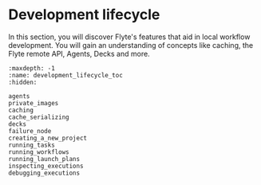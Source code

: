 # Development lifecycle

In this section, you will discover Flyte's features that aid in local workflow development.
You will gain an understanding of concepts like caching, the Flyte remote API, Agents, Decks and more.

```{toctree}
:maxdepth: -1
:name: development_lifecycle_toc
:hidden:

agents
private_images
caching
cache_serializing
decks
failure_node
creating_a_new_project
running_tasks
running_workflows
running_launch_plans
inspecting_executions
debugging_executions
```
